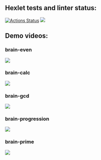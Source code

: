 ## Hexlet tests and linter status:
[![Actions Status](https://github.com/vladivis/frontend-project-44/workflows/hexlet-check/badge.svg)](https://github.com/vladivis/frontend-project-44/actions)
<a href="https://codeclimate.com/github/vladivis/frontend-project-44/maintainability"><img src="https://api.codeclimate.com/v1/badges/847987ed8cd8537d0948/maintainability" /></a>

## Demo videos:
### brain-even
<a href="https://asciinema.org/a/kVyoDnDIevn9tiL6Kanc53LA8" target="_blank"><img src="https://asciinema.org/a/kVyoDnDIevn9tiL6Kanc53LA8.svg" /></a>

### brain-calc
<a href="https://asciinema.org/a/bMLK6e2hMzo0q9iUGE1zrSxxp" target="_blank"><img src="https://asciinema.org/a/bMLK6e2hMzo0q9iUGE1zrSxxp.svg" /></a>

### brain-gcd
<a href="https://asciinema.org/a/3kjMq2W7Lnv8k7hgFMcY7RXso" target="_blank"><img src="https://asciinema.org/a/3kjMq2W7Lnv8k7hgFMcY7RXso.svg" /></a>

### brain-progression
<a href="https://asciinema.org/a/K4wXL1n28InJmzlZnU6hYFJUc" target="_blank"><img src="https://asciinema.org/a/K4wXL1n28InJmzlZnU6hYFJUc.svg" /></a>

### brain-prime
<a href="https://asciinema.org/a/rIHPrCdbCNe5GV6kwA8jDzINe" target="_blank"><img src="https://asciinema.org/a/rIHPrCdbCNe5GV6kwA8jDzINe.svg" /></a>